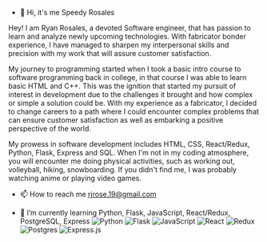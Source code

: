 - 👋 Hi, it's me Speedy Rosales
  
Hey! I am Ryan Rosales, a devoted Software engineer, that has passion to learn and analyze newly upcoming technologies. With fabricator bonder experience, I have managed to sharpen my interpersonal skills and precision with my work that will assure customer satisfaction.

My journey to programming started when I took a basic intro course to software programming back in college, in that course I was able to learn basic HTML and C++. This was the ignition that started my pursuit of interest in development due to the challenges it brought and how complex or simple a solution could be. With my experience as a fabricator, I decided to change careers to a path where I could encounter complex problems that can ensure customer satisfaction as well as embarking a positive perspective of the world.

My prowess in software development includes HTML, CSS, React/Redux, Python, Flask, Express and SQL.
When I'm not in my coding atmosphere, you will encounter me doing physical activities, such as working out, volleyball, hiking, snowboarding. If you didn't find me, I was probably watching anime or playing video games.


- 📫 How to reach me rjrose.19@gmail.com

- 🌱 I’m currently learning Python, Flask, JavaScript, React/Redux, PostgreSQL, Express 
![Python](https://img.shields.io/badge/python-3670A0?style=for-the-badge&logo=python&logoColor=ffdd54)
![Flask](https://img.shields.io/badge/flask-%23000.svg?style=for-the-badge&logo=flask&logoColor=white)
![JavaScript](https://img.shields.io/badge/javascript-%23323330.svg?style=for-the-badge&logo=javascript&logoColor=%23F7DF1E)
![React](https://img.shields.io/badge/react-%2320232a.svg?style=for-the-badge&logo=react&logoColor=%2361DAFB)
![Redux](https://img.shields.io/badge/redux-%23593d88.svg?style=for-the-badge&logo=redux&logoColor=white)
![Postgres](https://img.shields.io/badge/postgres-%23316192.svg?style=for-the-badge&logo=postgresql&logoColor=white)
![Express.js](https://img.shields.io/badge/express.js-%23404d59.svg?style=for-the-badge&logo=express&logoColor=%2361DAFB)

<!---
RjRosales19/RjRosales19 is a ✨ special ✨ repository because its `README.md` (this file) appears on your GitHub profile.
You can click the Preview link to take a look at your changes.
--->
